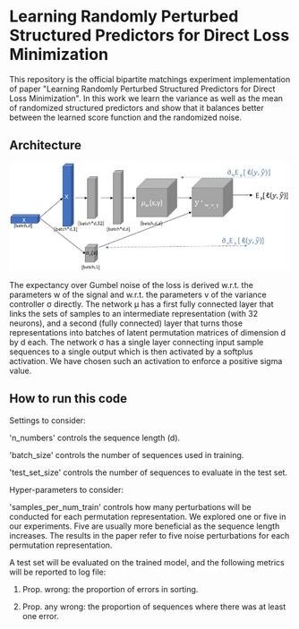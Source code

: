 # Learning Randomly Perturbed Structured Predictors for Direct Loss Minimization
This repository is the official bipartite matchings experiment implementation of paper "Learning Randomly Perturbed Structured Predictors for Direct Loss Minimization".
In this work we learn the variance as well as the mean of randomized structured predictors and show that it balances better between the learned score function and the randomized noise. 

## Architecture
![Bi-Partite Matching Learning Architecture Diagram](BipartiteMatching.jpg?raw=true "Bi-Partite Matching Learning Architecture Diagram")

The expectancy over Gumbel noise of the loss is derived w.r.t. the parameters w of the signal and w.r.t. the parameters v of the variance
controller σ directly. The network μ has a first fully connected layer that links the sets of samples to an intermediate representation (with 32 neurons), and a second (fully connected) layer that turns those representations into batches of latent permutation matrices of dimension d by d each. The network σ has a single layer connecting input sample sequences to a single output which is then activated by a softplus activation. We have chosen such an activation to enforce a positive sigma value.


## How to run this code
Settings to consider:

'n_numbers' controls the sequence length (d).

'batch_size' controls the number of sequences used in training.

'test_set_size' controls the number of sequences to evaluate in the test set.

Hyper-parameters to consider:

'samples_per_num_train' controls how many perturbations will be conducted for each permutation representation. We explored one or five in our experiments. Five are usually more beneficial as the sequence length increases. The results in the paper refer to five noise perturbations for each permutation representation.

A test set will be evaluated on the trained model, and the following metrics will be reported to log file:

1. Prop. wrong: the proportion of errors in sorting.

2. Prop. any wrong: the proportion of sequences where there was at least one error.



